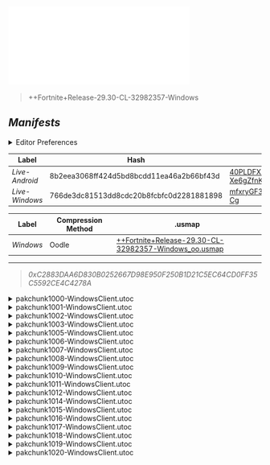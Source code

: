 <a href="#manifests">
  <img style="pointer-events: none" src="https://raw.githubusercontent.com/Tectors/fn-archive/master/.github/source/dependents/gen.29.30.svg" width="360" height="155"\>
</a>

 >  
  
  > ++Fortnite+Release-29.30-CL-32982357-Windows

## *Manifests*
<details>
  <summary>Editor Preferences</summary>

 > 
    ((Value="0xC03F32934BF6A4F3444D16BD84F8498C9B8CC475890C5E45B71A4FADDF6E6B88",Guid="0855EE21AA3E58786648810E4DEA78E5"),(Value="0xBD26055696AF728A2C0B7D7D2345E69B385CC027891616ADE6B70961AB50BE4B",Guid="0AA41354BC261BF44EE59CBB903A1672"),(Value="0xD53BC2B920EEDD5318E749AD39973141B37902E1CE13DBFEA26A00CF8A7B869C",Guid="276D93712D1C6092C442D170B8956002"),(Value="0xBBD5CA9C52220C31C6D9E0CCBD426819494EFBD640115486CA1D15EF56E30B08",Guid="2BA50BEC5CD27BD07670D7A014FE98BC"),(Value="0x34C51D81911C30D91BB6950955F207A3C620C0C48DA88A9B605ACDC8AF3B1A59",Guid="9286B7920158C7D54CF5E6E01EA9266F"),(Value="0xB9DAFA9BA233134F8208F7C0819429F02BA16CA3D6285BC97E98CE2D351944E6",Guid="988F75A036552441259F047F4DD6FDC8"),(Value="0xE371A2346EA0C3FD8C72D80A246ED0900E761351C100671DC4863D7FEECE1997",Guid="99F93AEDE16EDDD2D43F8FFFED3A4126"),(Value="0x281F375E0E371AEE6CBFED2A96ABEF99FC92C9C02B2A002EE6E18798CBB7754B",Guid="9AC78A87102681DA9D49DE0DF70149AC"),(Value="0x44C9DBA9B951880EBE257C8D98DFF3D72A8C6DD28290B9EEA4CBEC9B5729A127",Guid="9AEA6E7C6885D6E9A1E71E1C1D660FE6"),(Value="0x3801B9533116B65ACD644FA68E965B1C5B45B3AD4E748AE0B1D7A24186D466C3",Guid="9B4BD31E84E9FBD35CF3A63A1FD4B57A"),(Value="0xF3FEC211C82A3316CFD0D8F0B7E15F92BA4B2F4ADEDC9FDC4AF6AC43D0EE540A",Guid="9DB808E8A3748C92F9B2836D97F12E43"),(Value="0x3705C212A982F200C5F8635B855D6BBD56CD91E16D39F8F3047BE0D43D9425F5",Guid="A724F84D683BDA0424F8573492BEE2F9"),(Value="0x7E675BCCD37C32FD5E6B1FC70EB0FE9E3B78A402D656BB625306C58264F43735",Guid="D345D95CF72A6C367ED8F9E0A52F1C76"),(Value="0x0EE3BD3380B37742087F68D262C93DA28A1218A34AFEBE175F47C0F5DEA3F05F",Guid="D48BB37F98A9EDC6639CD34F0F277359"),(Value="0xB81D26427173D9AD7DCE4DA8B3C8888B2CF8B50B973EF76B7DC2CA6885E297C4",Guid="D979E822DB9DB03D1522C7B6C492BB2F"),(Value="0x5F149D17C16F53A4CF98C8366452DCC4F5C5CA89B7B3921C0E9485CFCADC75F4",Guid="DB982042FC23E63A912CF079BB11B4D7"),(Value="0xC9EFE31E35DF67EDABDAA86B8BE8A2CB70411E8479F5A4357297B1A3D7615925",Guid="E0632A3499001FD204066071F9E44663"),(Value="0x98EEC6A5F33C6413A34C8C008EDBF00CBDACEF28488B494AF4808FE01D377A52",Guid="F1149C7FD94E0FDD1D3F42659E99D52D"),(Value="0xEDD49FD90C7818680CFEAF02BECE7800DC10BFA65B3EA8D5AC4D458755743120",Guid="F1DBEE1A4C88D59EBB63579C7163E7B6"))
</details>

| Label | Hash | Route |
| - | - | - |
| *Live-Android* | 8b2eea3068ff424d5bd8bcdd11ea46a2b66bf43d | [40PLDFXB56iA1YzfxU-Xe6gZfnKgIQ](https://github.com/Tectors/fn-archive/blob/master/manifests/40PLDFXB56iA1YzfxU-Xe6gZfnKgIQ.manifest) |
| *Live-Windows* | 766de3dc81513dd8cdc20b8fcbfc0d2281881898 | [mfxryGF3iGOnOCOusEivzCKvqFF-Cg](https://github.com/Tectors/fn-archive/blob/master/manifests/mfxryGF3iGOnOCOusEivzCKvqFF-Cg.manifest) |


| Label | Compression Method | .usmap |
| - | - | - |
| *Windows* | Oodle | [++Fortnite+Release-29.30-CL-32982357-Windows_oo.usmap](https://github.com/Tectors/fn-archive/blob/master/manifests/mappings/++Fortnite+Release-29.30-CL-32982357-Windows_oo.usmap) |

---

> *0xC2883DAA6D830B0252667D98E950F250B1D21C5EC64CD0FF35C5592CE4C4278A*

<details>
  <summary>pakchunk1000-WindowsClient.utoc</summary>

 > 
    0xC03F32934BF6A4F3444D16BD84F8498C9B8CC475890C5E45B71A4FADDF6E6B88
    KEYCHAIN: 0855EE21AA3E58786648810E4DEA78E5:wD8yk0v2pPNETRa9hPhJjJuMxHWJDF5FtxpPrd9ua4g=

  <img src="https://raw.githubusercontent.com/Tectors/fn-archive/master/.github/source/dependents/referred/Backpack_KeyChain.svg" width="100"> 
</details>

<details>
  <summary>pakchunk1001-WindowsClient.utoc</summary>

 > 
    0xBD26055696AF728A2C0B7D7D2345E69B385CC027891616ADE6B70961AB50BE4B
    KEYCHAIN: 0AA41354BC261BF44EE59CBB903A1672:vSYFVpavcoosC319I0XmmzhcwCeJFhat5rcJYatQvks=

  <img src="https://raw.githubusercontent.com/Tectors/fn-archive/master/.github/source/dependents/referred/EID_Cadaver.svg" width="100"> 
</details>

<details>
  <summary>pakchunk1002-WindowsClient.utoc</summary>

 > 
    0xD53BC2B920EEDD5318E749AD39973141B37902E1CE13DBFEA26A00CF8A7B869C
    KEYCHAIN: 276D93712D1C6092C442D170B8956002:1TvCuSDu3VMY50mtOZcxQbN5AuHOE9v+omoAz4p7hpw=

  <img src="https://raw.githubusercontent.com/Tectors/fn-archive/master/.github/source/dependents/referred/EID_Exquisite.svg" width="100"> 
</details>

<details>
  <summary>pakchunk1003-WindowsClient.utoc</summary>

 > 
    0xBBD5CA9C52220C31C6D9E0CCBD426819494EFBD640115486CA1D15EF56E30B08
    KEYCHAIN: 2BA50BEC5CD27BD07670D7A014FE98BC:u9XKnFIiDDHG2eDMvUJoGUlO+9ZAEVSGyh0V71bjCwg=

  <img src="https://raw.githubusercontent.com/Tectors/fn-archive/master/.github/source/dependents/referred/EID_Whisk.svg" width="100"> 
</details>

<details>
  <summary>pakchunk1005-WindowsClient.utoc</summary>

 > 
    0x34C51D81911C30D91BB6950955F207A3C620C0C48DA88A9B605ACDC8AF3B1A59
    KEYCHAIN: 9286B7920158C7D54CF5E6E01EA9266F:NMUdgZEcMNkbtpUJVfIHo8YgwMSNqIqbYFrNyK87Glk=

  <img src="https://raw.githubusercontent.com/Tectors/fn-archive/master/.github/source/dependents/referred/EID_Ordinary_RhythmGuitar.svg" width="100"> <img src="https://raw.githubusercontent.com/Tectors/fn-archive/master/.github/source/dependents/referred/EID_Ordinary_Drums.svg" width="100"> <img src="https://raw.githubusercontent.com/Tectors/fn-archive/master/.github/source/dependents/referred/EID_Ordinary_BassGuitar.svg" width="100"> <img src="https://raw.githubusercontent.com/Tectors/fn-archive/master/.github/source/dependents/referred/EID_Ordinary_AcousticGuitar.svg" width="100"> <img src="https://raw.githubusercontent.com/Tectors/fn-archive/master/.github/source/dependents/referred/EID_Ordinary.svg" width="100"> 
</details>

<details>
  <summary>pakchunk1006-WindowsClient.utoc</summary>

 > 
    0xB9DAFA9BA233134F8208F7C0819429F02BA16CA3D6285BC97E98CE2D351944E6
    KEYCHAIN: 988F75A036552441259F047F4DD6FDC8:udr6m6IzE0+CCPfAgZQp8CuhbKPWKFvJfpjOLTUZROY=

  <img src="https://raw.githubusercontent.com/Tectors/fn-archive/master/.github/source/dependents/referred/Wrap_RelayStick.svg" width="100"> <img src="https://raw.githubusercontent.com/Tectors/fn-archive/master/.github/source/dependents/referred/Pickaxe_RelayStick.svg" width="100"> <img src="https://raw.githubusercontent.com/Tectors/fn-archive/master/.github/source/dependents/referred/EID_RelayStick_Plume.svg" width="100"> <img src="https://raw.githubusercontent.com/Tectors/fn-archive/master/.github/source/dependents/referred/EID_RelayStick_Carmine.svg" width="100"> <img src="https://raw.githubusercontent.com/Tectors/fn-archive/master/.github/source/dependents/referred/Backpack_RelayStick.svg" width="100"> 
</details>

<details>
  <summary>pakchunk1007-WindowsClient.utoc</summary>

 > 
    0xE371A2346EA0C3FD8C72D80A246ED0900E761351C100671DC4863D7FEECE1997
    KEYCHAIN: 99F93AEDE16EDDD2D43F8FFFED3A4126:43GiNG6gw/2MctgKJG7QkA52E1HBAGcdxIY9f+7OGZc=

  <img src="https://raw.githubusercontent.com/Tectors/fn-archive/master/.github/source/dependents/referred/EID_Ringer.svg" width="100"> 
</details>

<details>
  <summary>pakchunk1008-WindowsClient.utoc</summary>

 > 
    0x281F375E0E371AEE6CBFED2A96ABEF99FC92C9C02B2A002EE6E18798CBB7754B
    KEYCHAIN: 9AC78A87102681DA9D49DE0DF70149AC:KB83Xg43Gu5sv+0qlqvvmfySycArKgAu5uGHmMu3dUs=

  <img src="https://raw.githubusercontent.com/Tectors/fn-archive/master/.github/source/dependents/referred/EID_Affluent.svg" width="100"> 
</details>

<details>
  <summary>pakchunk1009-WindowsClient.utoc</summary>

 > 
    0x44C9DBA9B951880EBE257C8D98DFF3D72A8C6DD28290B9EEA4CBEC9B5729A127
    KEYCHAIN: 9AEA6E7C6885D6E9A1E71E1C1D660FE6:RMnbqblRiA6+JXyNmN/z1yqMbdKCkLnupMvsm1cpoSc=

  <img src="https://raw.githubusercontent.com/Tectors/fn-archive/master/.github/source/dependents/referred/EID_Resonant.svg" width="100"> 
</details>

<details>
  <summary>pakchunk1010-WindowsClient.utoc</summary>

 > 
    0x3801B9533116B65ACD644FA68E965B1C5B45B3AD4E748AE0B1D7A24186D466C3
    KEYCHAIN: 9B4BD31E84E9FBD35CF3A63A1FD4B57A:OAG5UzEWtlrNZE+mjpZbHFtFs61OdIrgsdeiQYbUZsM=

  <img src="https://raw.githubusercontent.com/Tectors/fn-archive/master/.github/source/dependents/referred/EID_Trajectory.svg" width="100"> 
</details>

<details>
  <summary>pakchunk1011-WindowsClient.utoc</summary>

 > 
    0xF3FEC211C82A3316CFD0D8F0B7E15F92BA4B2F4ADEDC9FDC4AF6AC43D0EE540A
    KEYCHAIN: 9DB808E8A3748C92F9B2836D97F12E43:8/7CEcgqMxbP0Njwt+FfkrpLL0re3J/cSvasQ9DuVAo=

  <img src="https://raw.githubusercontent.com/Tectors/fn-archive/master/.github/source/dependents/referred/Backpack_FNCS_S29.svg" width="100"> 
</details>

<details>
  <summary>pakchunk1012-WindowsClient.utoc</summary>

 > 
    0x3705C212A982F200C5F8635B855D6BBD56CD91E16D39F8F3047BE0D43D9425F5
    KEYCHAIN: A724F84D683BDA0424F8573492BEE2F9:NwXCEqmC8gDF+GNbhV1rvVbNkeFtOfjzBHvg1D2UJfU=

  </details>

<details>
  <summary>pakchunk1014-WindowsClient.utoc</summary>

 > 
    0x7E675BCCD37C32FD5E6B1FC70EB0FE9E3B78A402D656BB625306C58264F43735
    KEYCHAIN: D345D95CF72A6C367ED8F9E0A52F1C76:fmdbzNN8Mv1eax/HDrD+njt4pALWVrtiUwbFgmT0NzU=

  <img src="https://raw.githubusercontent.com/Tectors/fn-archive/master/.github/source/dependents/referred/EID_Goodbye_Upbeat.svg" width="100"> 
</details>

<details>
  <summary>pakchunk1015-WindowsClient.utoc</summary>

 > 
    0x0EE3BD3380B37742087F68D262C93DA28A1218A34AFEBE175F47C0F5DEA3F05F
    KEYCHAIN: D48BB37F98A9EDC6639CD34F0F277359:DuO9M4Czd0IIf2jSYsk9oooSGKNK/r4XX0fA9d6j8F8=

  </details>

<details>
  <summary>pakchunk1016-WindowsClient.utoc</summary>

 > 
    0xB81D26427173D9AD7DCE4DA8B3C8888B2CF8B50B973EF76B7DC2CA6885E297C4
    KEYCHAIN: D979E822DB9DB03D1522C7B6C492BB2F:uB0mQnFz2a19zk2os8iIiyz4tQuXPvdrfcLKaIXil8Q=

  </details>

<details>
  <summary>pakchunk1017-WindowsClient.utoc</summary>

 > 
    0x5F149D17C16F53A4CF98C8366452DCC4F5C5CA89B7B3921C0E9485CFCADC75F4
    KEYCHAIN: DB982042FC23E63A912CF079BB11B4D7:XxSdF8FvU6TPmMg2ZFLcxPXFyom3s5IcDpSFz8rcdfQ=

  </details>

<details>
  <summary>pakchunk1018-WindowsClient.utoc</summary>

 > 
    0xC9EFE31E35DF67EDABDAA86B8BE8A2CB70411E8479F5A4357297B1A3D7615925
    KEYCHAIN: E0632A3499001FD204066071F9E44663:ye/jHjXfZ+2r2qhri+iiy3BBHoR59aQ1cpexo9dhWSU=

  <img src="https://raw.githubusercontent.com/Tectors/fn-archive/master/.github/source/dependents/referred/EID_Disconnect.svg" width="100"> 
</details>

<details>
  <summary>pakchunk1019-WindowsClient.utoc</summary>

 > 
    0x98EEC6A5F33C6413A34C8C008EDBF00CBDACEF28488B494AF4808FE01D377A52
    KEYCHAIN: F1149C7FD94E0FDD1D3F42659E99D52D:mO7GpfM8ZBOjTIwAjtvwDL2s7yhIi0lK9ICP4B03elI=

  <img src="https://raw.githubusercontent.com/Tectors/fn-archive/master/.github/source/dependents/referred/EID_Metronome.svg" width="100"> 
</details>

<details>
  <summary>pakchunk1020-WindowsClient.utoc</summary>

 > 
    0xEDD49FD90C7818680CFEAF02BECE7800DC10BFA65B3EA8D5AC4D458755743120
    KEYCHAIN: F1DBEE1A4C88D59EBB63579C7163E7B6:7dSf2Qx4GGgM/q8Cvs54ANwQv6ZbPqjVrE1Fh1V0MSA=

  <img src="https://raw.githubusercontent.com/Tectors/fn-archive/master/.github/source/dependents/referred/EID_Hurtle_Sync_Owned_Follower.svg" width="100"> <img src="https://raw.githubusercontent.com/Tectors/fn-archive/master/.github/source/dependents/referred/EID_Hurtle_Sync.svg" width="100"> 
</details>


